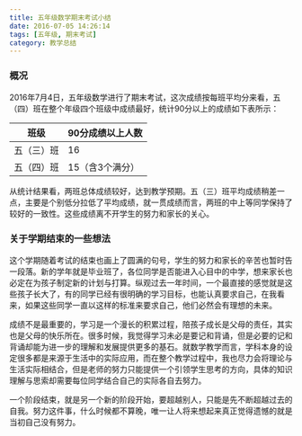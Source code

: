 ```yaml
---
title: 五年级数学期末考试小结
date: 2016-07-05 14:26:14
tags: [五年级, 期末考试]
category: 教学总结
---
```

### 概况
2016年7月4日，五年级数学进行了期末考试，这次成绩按每班平均分来看，五（四）班在整个年级四个班级中成绩最好，统计90分以上的成绩如下表所示：
<!-- more -->

| 班级 | 90分成绩以上人数|
|------|----------------|
|五（三）班 | 16|
|五（四）班 | 15（含3个满分）|

从统计结果看，两班总体成绩较好，达到教学预期。五（三）班平均成绩稍差一点，主要是个别低分拉低了平均成绩，就一贯成绩而言，两班的中上等同学保持了较好的一致性。这些成绩离不开学生的努力和家长的关心。

### 关于学期结束的一些想法
这个学期随着考试的结束也画上了圆满的句号，学生的努力和家长的辛苦也暂时告一段落。新的学年就是毕业班了，各位同学是否能进入心目中的中学，想来家长也必定在为孩子制定新的计划与打算。纵观过去一年时间，一个最直接的感觉就是这些孩子长大了，有的同学已经有很明确的学习目标，也能认真要求自己，在我看来，如果这些同学一直以这样的标准来要求自己，他们必然会有理想的未来。

成绩不是最重要的，学习是一个漫长的积累过程，陪孩子成长是父母的责任，其实也是父母的快乐所在。很多时候，我觉得学习未必是要记和背诵，但是必要的记和背诵却能为进一步的理解和发展提供更多的基石。就数学教学而言，学科本身的设定很多都是来源于生活中的实际应用，而在整个教学过程中，我也尽力会将理论与生活实际相结合，但是老师的努力只能提供一个引领学生思考的方向，具体的知识理解与思索却需要每位同学结合自己的实际各自去努力。

一个阶段结束，就是另一个新的阶段开始，要超越别人，只能是先不断超越过去的自我。努力这件事，什么时候都不算晚，唯一让人将来想起来真正觉得遗憾的就是当初自己没有努力。
